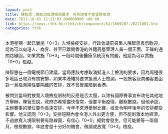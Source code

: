 ```yaml
---
layout: post
title: 陳智思：應取消抵港檢測要求　否則旅客不會冒險來港
date: 2022-10-01 12:22:03.000000000 +08:00
link: https://news.rthk.hk/rthk/ch/component/k2/1669267-20221001.htm
categories: rthk
---
```


本港星期一起已實施「0+3」入境檢疫安排，行政會議前召集人陳智思表示歡迎，認為可以向港人、商界、甚至已離開香港的外籍高層管理人員一個正面、正確的通關路線圖，如果實施「0+3」一段時間後醫療系統沒有問題，他認為可以實施「0+0」檢疫。

陳智思在一個電視節目建議，當局應該考慮取消抵港人士檢測的要求，因為周邊很多地區已取消有關安排，如果本港維持要求抵港人士檢測，一般旅客及商務客要面對一旦檢測陽性要隔離的安排，就不會冒風險到香港。

被問到當局對放寬入境檢疫限制的反應是否太慢，以致有國際賽事宣布改在其他地方舉辦，陳智思說，政府亦希望盡快復常，但要平衡疫情，觀察數據。但他承認，主辦賽事的單位要作長遠安排，今年不來港舉辦比賽，或會令明年後年的安排都受影響。他又認同「0+3」安排短期內會令港人外出更方便，但不能刺激本地經濟，不過放寬入境限制要有路線圖，有信心「0+0」絕對會發生，但可能要等一兩個月，檢視數據，年底會是十分好的機會，微調或放寬「0+3」檢疫。
